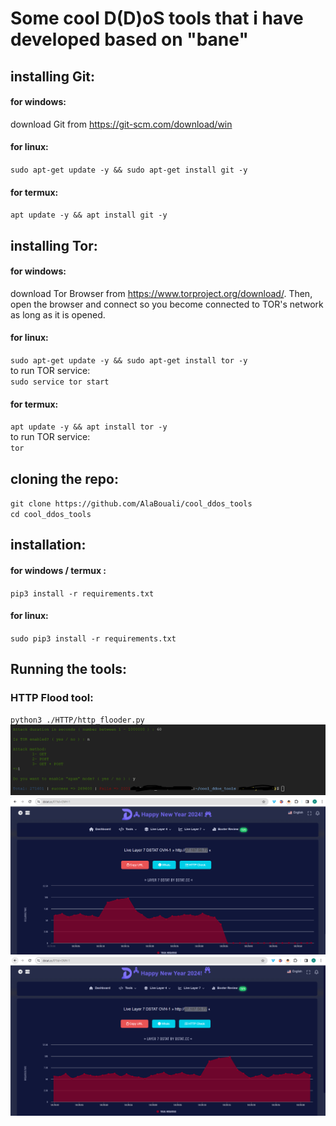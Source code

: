 # Some cool D(D)oS tools that i have developed based on "bane"
<h2>installing Git:</h2>
<h4>for windows:</h4>
 download Git from <a href="https://git-scm.com/download/win">https://git-scm.com/download/win</a>
<h4>for linux:</h4>
<code>sudo apt-get update -y && sudo apt-get install git -y
</code>
<h4>for termux:</h4>
<code>apt update -y && apt install git -y
</code>

<h2>installing Tor:</h2>
<h4>for windows:</h4>
 download Tor Browser from <a href="https://www.torproject.org/download/">https://www.torproject.org/download/</a>. Then, open the browser and connect so you become connected to TOR's network as long as it is opened.
<h4>for linux:</h4>
<code>sudo apt-get update -y && sudo apt-get install tor -y
</code>
to run TOR service:<br>
<code>sudo service tor start
</code>
<h4>for termux:</h4>
<code>apt update -y && apt install tor -y
</code>
to run TOR service:<br>
<code>tor
</code>


<h2>cloning the repo:</h2>
<code>git clone https://github.com/AlaBouali/cool_ddos_tools
</code>
<code>cd cool_ddos_tools
</code>
<h2>installation:</h2>

<h4>for windows / termux :</h4>

<code>pip3 install -r requirements.txt
</code>
<h4>for linux:</h4>

<code>sudo pip3 install -r requirements.txt
</code>
<h2>Running the tools:</h2>
<h3>HTTP Flood tool:</h3>
<code>python3 ./HTTP/http_flooder.py
</code>
<img src="https://github.com/AlaBouali/cool_ddos_tools/blob/main/screenshots/HTTP/tool_screenshot.png">
<img src="https://github.com/AlaBouali/cool_ddos_tools/blob/main/screenshots/HTTP/dstat_10k.png">
<img src="https://github.com/AlaBouali/cool_ddos_tools/blob/main/screenshots/HTTP/dstat_10k_2.png">
